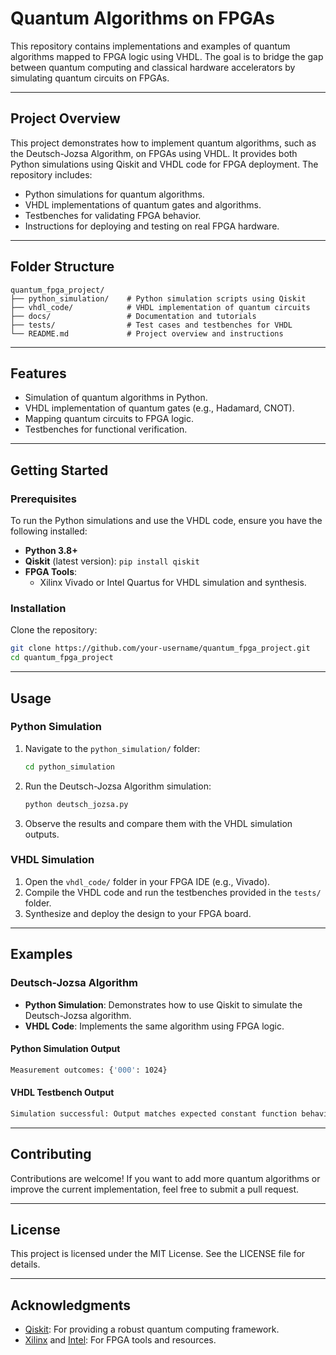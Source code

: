 # Quantum Algorithms on FPGAs

This repository contains implementations and examples of quantum algorithms mapped to FPGA logic using VHDL. The goal is to bridge the gap between quantum computing and classical hardware accelerators by simulating quantum circuits on FPGAs.

---

## Project Overview
This project demonstrates how to implement quantum algorithms, such as the Deutsch-Jozsa Algorithm, on FPGAs using VHDL. It provides both Python simulations using Qiskit and VHDL code for FPGA deployment. The repository includes:

- Python simulations for quantum algorithms.
- VHDL implementations of quantum gates and algorithms.
- Testbenches for validating FPGA behavior.
- Instructions for deploying and testing on real FPGA hardware.

---

## Folder Structure
```
quantum_fpga_project/
├── python_simulation/    # Python simulation scripts using Qiskit
├── vhdl_code/            # VHDL implementation of quantum circuits
├── docs/                 # Documentation and tutorials
├── tests/                # Test cases and testbenches for VHDL
└── README.md             # Project overview and instructions
```

---

## Features
- Simulation of quantum algorithms in Python.
- VHDL implementation of quantum gates (e.g., Hadamard, CNOT).
- Mapping quantum circuits to FPGA logic.
- Testbenches for functional verification.

---

## Getting Started

### Prerequisites
To run the Python simulations and use the VHDL code, ensure you have the following installed:

- **Python 3.8+**
- **Qiskit** (latest version): `pip install qiskit`
- **FPGA Tools**:
  - Xilinx Vivado or Intel Quartus for VHDL simulation and synthesis.

### Installation
Clone the repository:
```bash
git clone https://github.com/your-username/quantum_fpga_project.git
cd quantum_fpga_project
```

---

## Usage

### Python Simulation
1. Navigate to the `python_simulation/` folder:
   ```bash
   cd python_simulation
   ```
2. Run the Deutsch-Jozsa Algorithm simulation:
   ```bash
   python deutsch_jozsa.py
   ```
3. Observe the results and compare them with the VHDL simulation outputs.

### VHDL Simulation
1. Open the `vhdl_code/` folder in your FPGA IDE (e.g., Vivado).
2. Compile the VHDL code and run the testbenches provided in the `tests/` folder.
3. Synthesize and deploy the design to your FPGA board.

---

## Examples

### Deutsch-Jozsa Algorithm
- **Python Simulation**: Demonstrates how to use Qiskit to simulate the Deutsch-Jozsa algorithm.
- **VHDL Code**: Implements the same algorithm using FPGA logic.

#### Python Simulation Output
```bash
Measurement outcomes: {'000': 1024}
```

#### VHDL Testbench Output
```bash
Simulation successful: Output matches expected constant function behavior.
```

---

## Contributing
Contributions are welcome! If you want to add more quantum algorithms or improve the current implementation, feel free to submit a pull request.

---

## License
This project is licensed under the MIT License. See the LICENSE file for details.

---

## Acknowledgments
- [Qiskit](https://qiskit.org/): For providing a robust quantum computing framework.
- [Xilinx](https://www.xilinx.com/) and [Intel](https://www.intel.com/): For FPGA tools and resources.

